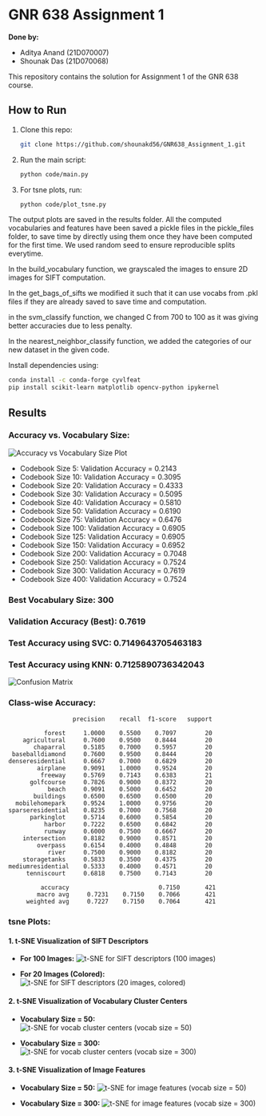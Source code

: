 # GNR 638 Assignment 1

**Done by:**

- Aditya Anand (21D070007)
- Shounak Das (21D070068)


This repository contains the solution for Assignment 1 of the GNR 638 course.

## How to Run

1. Clone this repo:
   ```bash
   git clone https://github.com/shounakd56/GNR638_Assignment_1.git
   ```
2. Run the main script:
   ```bash
   python code/main.py
   ```
3. For tsne plots, run:
   ```bash
   python code/plot_tsne.py
   ```
The output plots are saved in the results folder.
All the computed vocabularies and features have been saved a pickle files in the pickle_files folder, to save time by directly using them once they have been computed for the first time.
We used random seed to ensure reproducible splits everytime.

In the build_vocabulary function, we grayscaled the images to ensure 2D images for SIFT computation.

In the get_bags_of_sifts we modified it such that it can use vocabs from .pkl files if they are already saved to save time and computation.

in the svm_classify function, we changed C from 700 to 100 as it was giving better accuracies due to less penalty.

In the nearest_neighbor_classify function, we added the categories of our new dataset in the given code.

Install dependencies using:

```bash
conda install -c conda-forge cyvlfeat
pip install scikit-learn matplotlib opencv-python ipykernel
```

## Results

### Accuracy vs. Vocabulary Size:

![Accuracy vs Vocabulary Size Plot](results/accuracy_vs_codewords.png)

- Codebook Size 5: Validation Accuracy = 0.2143
- Codebook Size 10: Validation Accuracy = 0.3095
- Codebook Size 20: Validation Accuracy = 0.4333
- Codebook Size 30: Validation Accuracy = 0.5095
- Codebook Size 40: Validation Accuracy = 0.5810
- Codebook Size 50: Validation Accuracy = 0.6190
- Codebook Size 75: Validation Accuracy = 0.6476
- Codebook Size 100: Validation Accuracy = 0.6905
- Codebook Size 125: Validation Accuracy = 0.6905
- Codebook Size 150: Validation Accuracy = 0.6952
- Codebook Size 200: Validation Accuracy = 0.7048
- Codebook Size 250: Validation Accuracy = 0.7524
- Codebook Size 300: Validation Accuracy = 0.7619
- Codebook Size 400: Validation Accuracy = 0.7524

 ###  Best Vocabulary Size: 300
 ###  Validation Accuracy (Best): 0.7619
 ###  Test Accuracy using SVC: 0.7149643705463183
 ###  Test Accuracy using KNN: 0.7125890736342043
![Confusion Matrix](results/confusion_matrix.png)

  ### Class-wise Accuracy:
                      precision    recall  f1-score   support
   
              forest     1.0000    0.5500    0.7097        20
        agricultural     0.7600    0.9500    0.8444        20
           chaparral     0.5185    0.7000    0.5957        20
     baseballdiamond     0.7600    0.9500    0.8444        20
    denseresidential     0.6667    0.7000    0.6829        20
            airplane     0.9091    1.0000    0.9524        20
             freeway     0.5769    0.7143    0.6383        21
          golfcourse     0.7826    0.9000    0.8372        20
               beach     0.9091    0.5000    0.6452        20
           buildings     0.6500    0.6500    0.6500        20
      mobilehomepark     0.9524    1.0000    0.9756        20
    sparseresidential    0.8235    0.7000    0.7568        20
          parkinglot     0.5714    0.6000    0.5854        20
              harbor     0.7222    0.6500    0.6842        20
              runway     0.6000    0.7500    0.6667        20
        intersection     0.8182    0.9000    0.8571        20
            overpass     0.6154    0.4000    0.4848        20
               river     0.7500    0.9000    0.8182        20
        storagetanks     0.5833    0.3500    0.4375        20
    mediumresidential    0.5333    0.4000    0.4571        20
         tenniscourt     0.6818    0.7500    0.7143        20

             accuracy                         0.7150       421
            macro avg     0.7231    0.7150    0.7066       421
         weighted avg     0.7227    0.7150    0.7064       421

### tsne Plots:
#### 1. t-SNE Visualization of SIFT Descriptors
- **For 100 Images:**
  ![t-SNE for SIFT descriptors (100 images)](results/tsne_keypoints.png)

- **For 20 Images (Colored):**
  ![t-SNE for SIFT descriptors (20 images, colored)](results/tsne_keypoints_colored.png)

#### 2. t-SNE Visualization of Vocabulary Cluster Centers
- **Vocabulary Size = 50:**
  ![t-SNE for vocab cluster centers (vocab size = 50)](results/tsne_vocab_50.png)

- **Vocabulary Size = 300:**
  ![t-SNE for vocab cluster centers (vocab size = 300)](results/tsne_vocab_300.png)

#### 3. t-SNE Visualization of Image Features
- **Vocabulary Size = 50:**
  ![t-SNE for image features (vocab size = 50)](results/tsne_features_50.png)

- **Vocabulary Size = 300:**
  ![t-SNE for image features (vocab size = 300)](results/tsne_features_300.png)



